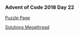 ### Advent of Code 2018 Day 22

[Puzzle Page](https://adventofcode.com/2018/day/22)

[Solutions Megathread](https://www.reddit.com/r/adventofcode/comments/a8i1cy/2018_day_22_solutions/)
